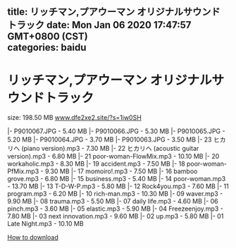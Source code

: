 
title: リッチマン,プアウーマン オリジナルサウンドトラック
date: Mon Jan 06 2020 17:47:57 GMT+0800 (CST)    
categories: baidu
---

# リッチマン,プアウーマン オリジナルサウンドトラック
size: 198.50 MB
 www.dfe2xe2.site/?s=1jw0SH
 
|- P9010067.JPG - 5.40 MB
|- P9010066.JPG - 5.30 MB
|- P9010065.JPG - 5.20 MB
|- P9010064.JPG - 3.70 MB
|- P9010063.JPG - 3.50 MB
|- 23 ヒカリヘ (piano version).mp3 - 7.30 MB
|- 22 ヒカリヘ (acoustic guitar version).mp3 - 6.80 MB
|- 21 poor-woman-FlowMix.mp3 - 10.10 MB
|- 20 workaholic.mp3 - 8.30 MB
|- 19 accident.mp3 - 7.50 MB
|- 18 poor-woman-PfMix.mp3 - 9.30 MB
|- 17 momoiro!.mp3 - 7.50 MB
|- 16 bamboo grove.mp3 - 6.80 MB
|- 15 business.mp3 - 5.40 MB
|- 14 poor-woman.mp3 - 13.70 MB
|- 13 T-D-W-P.mp3 - 5.80 MB
|- 12 Rock4you.mp3 - 7.60 MB
|- 11 program.mp3 - 6.20 MB
|- 10 rich-man.mp3 - 10.30 MB
|- 09 waver.mp3 - 9.90 MB
|- 08 trauma.mp3 - 5.50 MB
|- 07 daily life.mp3 - 4.60 MB
|- 06 pinch.mp3 - 3.60 MB
|- 05 elastic.mp3 - 5.90 MB
|- 04 Freezeenjoy.mp3 - 7.80 MB
|- 03 next innovation.mp3 - 9.60 MB
|- 02 up.mp3 - 5.80 MB
|- 01 Late Night.mp3 - 10.10 MB

[How to download](https://bpcam.bemobtrk.com/go/2ceec3aa-1ca2-46d6-b9ff-aaa5c184517c?jno=2411)